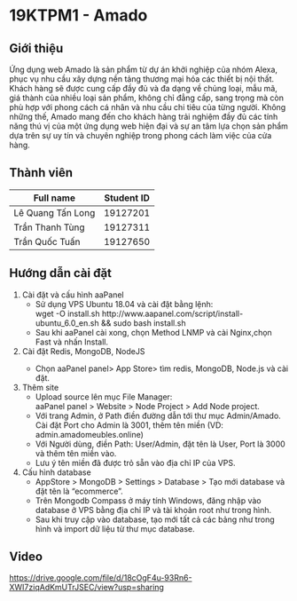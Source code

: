 # 19KTPM1 - Amado

## **Giới thiệu**
Ứng dụng web Amado là sản phẩm từ dự án khởi nghiệp của nhóm Alexa, phục vụ nhu cầu xây dựng nền tảng thương mại hóa các thiết bị nội thất. Khách hàng sẽ được cung cấp đầy đủ và đa dạng về chủng loại, mẫu mã, giá thành của nhiều loại sản phẩm, không chỉ đẳng cấp, sang trọng mà còn phù hợp với phong cách cá nhân và nhu cầu chi tiêu của từng người. Không những thế, Amado mang đến cho khách hàng trải nghiệm đầy đủ các tính năng thú vị của một ứng dụng web hiện đại và sự an tâm lựa chọn sản phẩm dựa trên sự uy tín và chuyên nghiệp trong phong cách làm việc của cửa hàng.

## **Thành viên**

|       Full name      |    Student ID  |
|----------------------|    :--------:  |
| Lê Quang Tấn Long    |    19127201    |
| Trần Thanh Tùng      |    19127311    |
| Trần Quốc Tuấn       |    19127650    |

## **Hướng dẫn cài đặt**
<ol>
    <li>Cài đặt và cấu hình aaPanel
        <ul>
            <li>Sử dụng VPS Ubuntu 18.04 và cài đặt bằng lệnh:</li>
            wget -O install.sh http://www.aapanel.com/script/install-ubuntu_6.0_en.sh && sudo bash install.sh
            <li>Sau khi aaPanel cài xong, chọn Method LNMP và cài Nginx,chọn Fast và nhấn Install.</li>
        </ul>
    </li>
    <li>Cài đặt Redis, MongoDB, NodeJS</li>
        <ul>
            <li>Chọn aaPanel panel> App Store> tìm redis, MongoDB, Node.js  và cài đặt.</li>
        </ul>
    <li>Thêm site
        <ul>
            <li>Upload source lên mục File Manager:</li>
            aaPanel panel > Website > Node Project > Add Node project.
            <li>Với trang Admin, ở Path điền đường dẫn tới thư mục Admin/Amado. Cài đặt Port cho Admin là 3001, thêm tên miền (VD: admin.amadomeubles.online)</li>
            <li>Với Người dùng, điền Path: User/Admin, đặt tên là User, Port là 3000 và thêm tên miền vào.</li>
            <li>Lưu ý tên miền đã được trỏ sẵn vào địa chỉ IP của VPS.</li>
        </ul>
    </li>
    <li>Cấu hình database
        <ul>
            <li>AppStore > MongoDB > Settings > Database > Tạo mới database và đặt tên là “ecommerce”.
            <li>Trên Mongodb Compass ở máy tính Windows, đăng nhập vào database ở VPS bằng địa chỉ IP và tài khoản root như trong hình.</li>
            <li>Sau khi truy cập vào database, tạo mới tất cả các bảng như trong hình và import dữ liệu từ thư mục database.</li>
        </ul>
    </li>
</ol>

## **Video**
https://drive.google.com/file/d/18cOgF4u-93Rn6-XWI7ziqAdKmUTrJSEC/view?usp=sharing


